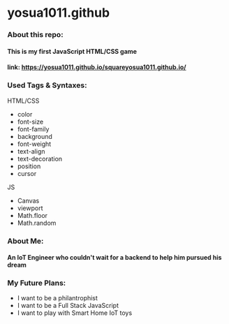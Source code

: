 # yosua1011.github
### About this repo: 
#### This is my first JavaScript HTML/CSS game
#### link: https://yosua1011.github.io/squareyosua1011.github.io/

### Used Tags & Syntaxes:
HTML/CSS
* color
* font-size
* font-family
* background
* font-weight
* text-align
* text-decoration
* position
* cursor

JS
* Canvas
* viewport
* Math.floor
* Math.random

### About Me: 
#### An IoT Engineer who couldn't wait for a backend to help him pursued his dream

### My Future Plans:
* I want to be a philantrophist
* I want to be a Full Stack JavaScript
* I want to play with Smart Home IoT toys